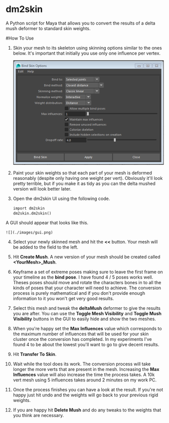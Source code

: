 # dm2skin
 A Python script for Maya that allows you to convert the results of a delta mush deformer to standard skin weights.

#How To Use

1. Skin your mesh to its skeleton using skinning options similar to the ones below. It's important that initially you use only one influence per vertex.

	![](./images/skin_options.png)

2. Paint your skin weights so that each part of your mesh is deformed reasonably (despite only having one weight per vert). Obviously it'll look pretty terrible, but if you make it as tidy as you can the delta mushed version will look better later.
3. Open the dm2skin UI using the following code.

	~~~
	import dm2skin
	dm2skin.dm2skin()
	~~~
A GUI should appear that looks like this.

	![](./images/gui.png)

4. Select your newly skinned mesh and hit the **<<** button. Your mesh will be added to the field to the left.

5. Hit **Create Mush**. A new version of your mesh should be created called **\<YourMesh\>\_Mush**.

6. Keyframe a set of extreme poses making sure to leave the first frame on your timeline as the **bind pose**. I have found 4 / 5 poses works well. Theses poses should move and rotate the characters bones in to all the kinds of poses that your character will need to achieve. The conversion process is purely mathematical and if you don't provide enough information to it you won't get very good results.  
7. Select this mesh and tweak the **deltaMush** deformer to give the results you are after. You can use the **Toggle Mesh Visibility** and **Toggle Mush Visibility** buttons in the GUI to easily hide and show the two meshes. 

8. When you're happy set the **Max Influences** value which corresponds to the maximum number of influences that will be used for your skin cluster once the conversion has completed. In my experiments I've found 4 to be about the lowest you'll want to go to give decent results.

9. Hit **Transfer To Skin**.

10. Wait while the tool does its work. The conversion process will take longer the more verts that are present in the mesh. Increasing the **Max Influences** value will also increase the time the process takes. A 10k vert mesh using 5 influences takes around 2 minutes on my work PC.

11. Once the process finishes you can have a look at the result. If you're not happy just hit undo and the weights will go back to your previous rigid weights.

12. If you are happy hit **Delete Mush** and do any tweaks to the weights that you think are necessary.
